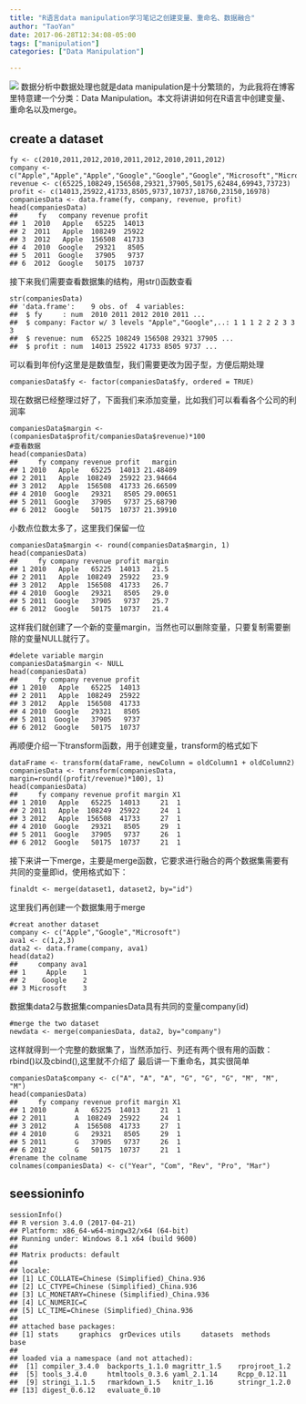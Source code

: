 ```yaml
---
title: "R语言data manipulation学习笔记之创建变量、重命名、数据融合"
author: "TaoYan"
date: 2017-06-28T12:34:08-05:00
tags: ["manipulation"]
categories: ["Data Manipulation"]

---
```


![](http://upload-images.jianshu.io/upload_images/2084719-4a45f75977c58bb5.jpeg?imageMogr2/auto-orient/strip%7CimageView2/2/w/1240)
数据分析中数据处理也就是data manipulation是十分繁琐的，为此我将在博客里特意建一个分类：Data Manipulation。本文将讲讲如何在R语言中创建变量、重命名以及merge。
<!--more-->

## create a dataset
```
fy <- c(2010,2011,2012,2010,2011,2012,2010,2011,2012)
company <- c("Apple","Apple","Apple","Google","Google","Google","Microsoft","Microsoft","Microsoft")
revenue <- c(65225,108249,156508,29321,37905,50175,62484,69943,73723)
profit <- c(14013,25922,41733,8505,9737,10737,18760,23150,16978) 
companiesData <- data.frame(fy, company, revenue, profit)
head(companiesData)
##     fy   company revenue profit
## 1  2010   Apple   65225  14013
## 2  2011   Apple  108249  25922
## 3  2012   Apple  156508  41733
## 4  2010  Google   29321   8505
## 5  2011  Google   37905   9737
## 6  2012  Google   50175  10737
```
接下来我们需要查看数据集的结构，用str()函数查看
```
str(companiesData)
## 'data.frame':    9 obs. of  4 variables:
##  $ fy     : num  2010 2011 2012 2010 2011 ...
##  $ company: Factor w/ 3 levels "Apple","Google",..: 1 1 1 2 2 2 3 3 3
##  $ revenue: num  65225 108249 156508 29321 37905 ...
##  $ profit : num  14013 25922 41733 8505 9737 ...
```
可以看到年份fy这里是是数值型，我们需要更改为因子型，方便后期处理
```
companiesData$fy <- factor(companiesData$fy, ordered = TRUE)
```
现在数据已经整理过好了，下面我们来添加变量，比如我们可以看看各个公司的利润率
```
companiesData$margin <- (companiesData$profit/companiesData$revenue)*100
#查看数据
head(companiesData)
##     fy company revenue profit   margin
## 1 2010   Apple   65225  14013 21.48409
## 2 2011   Apple  108249  25922 23.94664
## 3 2012   Apple  156508  41733 26.66509
## 4 2010  Google   29321   8505 29.00651
## 5 2011  Google   37905   9737 25.68790
## 6 2012  Google   50175  10737 21.39910
```
小数点位数太多了，这里我们保留一位
```
companiesData$margin <- round(companiesData$margin, 1)
head(companiesData)
##     fy company revenue profit margin
## 1 2010   Apple   65225  14013   21.5
## 2 2011   Apple  108249  25922   23.9
## 3 2012   Apple  156508  41733   26.7
## 4 2010  Google   29321   8505   29.0
## 5 2011  Google   37905   9737   25.7
## 6 2012  Google   50175  10737   21.4
```
这样我们就创建了一个新的变量margin，当然也可以删除变量，只要复制需要删除的变量NULL就行了。
```
#delete variable margin
companiesData$margin <- NULL
head(companiesData)
##     fy company revenue profit
## 1 2010   Apple   65225  14013
## 2 2011   Apple  108249  25922
## 3 2012   Apple  156508  41733
## 4 2010  Google   29321   8505
## 5 2011  Google   37905   9737
## 6 2012  Google   50175  10737
```
再顺便介绍一下transform函数，用于创建变量，transform的格式如下
```
dataFrame <- transform(dataFrame, newColumn = oldColumn1 + oldColumn2)
companiesData <- transform(companiesData, margin=round((profit/revenue)*100), 1)
head(companiesData)
##     fy company revenue profit margin X1
## 1 2010   Apple   65225  14013     21  1
## 2 2011   Apple  108249  25922     24  1
## 3 2012   Apple  156508  41733     27  1
## 4 2010  Google   29321   8505     29  1
## 5 2011  Google   37905   9737     26  1
## 6 2012  Google   50175  10737     21  1
```
接下来讲一下merge，主要是merge函数，它要求进行融合的两个数据集需要有共同的变量即id，使用格式如下：
```
finaldt <- merge(dataset1, dataset2, by="id")
```
这里我们再创建一个数据集用于merge
```
#creat another dataset
company <- c("Apple","Google","Microsoft")
ava1 <- c(1,2,3)
data2 <- data.frame(company, ava1)
head(data2)
##     company ava1
## 1     Apple    1
## 2    Google    2
## 3 Microsoft    3
```
数据集data2与数据集companiesData具有共同的变量company(id)
```
#merge the two dataset
newdata <- merge(companiesData, data2, by="company")
```
这样就得到一个完整的数据集了，当然添加行、列还有两个很有用的函数：rbind()以及cbind(),这里就不介绍了 最后讲一下重命名，其实很简单
```
companiesData$company <- c("A", "A", "A", "G", "G", "G", "M", "M", "M")
head(companiesData)
##     fy company revenue profit margin X1
## 1 2010       A   65225  14013     21  1
## 2 2011       A  108249  25922     24  1
## 3 2012       A  156508  41733     27  1
## 4 2010       G   29321   8505     29  1
## 5 2011       G   37905   9737     26  1
## 6 2012       G   50175  10737     21  1
#rename the colname
colnames(companiesData) <- c("Year", "Com", "Rev", "Pro", "Mar")
```
## seessioninfo
```
sessionInfo()
## R version 3.4.0 (2017-04-21)
## Platform: x86_64-w64-mingw32/x64 (64-bit)
## Running under: Windows 8.1 x64 (build 9600)
## 
## Matrix products: default
## 
## locale:
## [1] LC_COLLATE=Chinese (Simplified)_China.936 
## [2] LC_CTYPE=Chinese (Simplified)_China.936   
## [3] LC_MONETARY=Chinese (Simplified)_China.936
## [4] LC_NUMERIC=C                              
## [5] LC_TIME=Chinese (Simplified)_China.936    
## 
## attached base packages:
## [1] stats     graphics  grDevices utils     datasets  methods   base     
## 
## loaded via a namespace (and not attached):
##  [1] compiler_3.4.0  backports_1.1.0 magrittr_1.5    rprojroot_1.2  
##  [5] tools_3.4.0     htmltools_0.3.6 yaml_2.1.14     Rcpp_0.12.11   
##  [9] stringi_1.1.5   rmarkdown_1.5   knitr_1.16      stringr_1.2.0  
## [13] digest_0.6.12   evaluate_0.10
```
